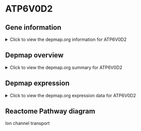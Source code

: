 <h1>ATP6V0D2</h1>

<h2>Gene information</h2>
<details>
  <summary>Click to view the depmap.org information for ATP6V0D2</summary>
  <iframe src="https://depmap.org/portal/gene/ATP6V0D2?tab=about" style="border:none;width:100%;height:800px"></iframe>
</details>

<h2>Depmap overview</h2>
<details>
  <summary>Click to view the depmap.org summary for ATP6V0D2</summary>
  <iframe src="https://depmap.org/portal/gene/ATP6V0D2?tab=overview" style="border:none;width:100%;height:800px"></iframe>
</details>

<h2>Depmap expression</h2>
<details>
  <summary>Click to view the depmap.org expression data for ATP6V0D2</summary>
  <iframe src="https://depmap.org/portal/gene/ATP6V0D2?tab=characterization" style="border:none;width:100%;height:800px"></iframe>
</details>



<h2>Reactome Pathway diagram</h2>
Ion channel transport
<div id="diagramHolder"></div>

<script>
    //Creating the Reactome Diagram widget
    //Take into account a proxy needs to be set up in your server side pointing to www.reactome.org
    function onReactomeDiagramReady(){  //This function is automatically called when the widget code is ready to be used
        var diagram = Reactome.Diagram.create({
            "placeHolder" : "diagramHolder",
            "width" : 900,
            "height" : 500
        });

        //Initialising it to the "Hemostasis" pathway
        diagram.loadDiagram("R-HSA-983712");

        //Adding different listeners

        diagram.onDiagramLoaded(function (loaded) {
            console.info("Loaded ", loaded);
            diagram.flagItems("BAD");
	    diagram.flagItems("Q92934");
            if (loaded == "R-HSA-983712") diagram.selectItem("R-HSA-983712");
        });

     }
</script>



